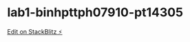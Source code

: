# lab1-binhpttph07910-pt14305

[Edit on StackBlitz ⚡️](https://stackblitz.com/edit/lab1-binhpttph07910-pt14305)